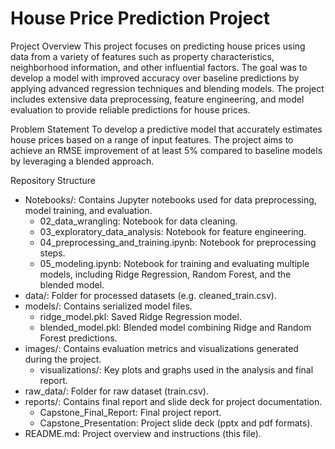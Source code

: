 # House Price Prediction Project
Project Overview
This project focuses on predicting house prices using data from a variety of features such as property characteristics, neighborhood information, and other influential factors. The goal was to develop a model with improved accuracy over baseline predictions by applying advanced regression techniques and blending models. The project includes extensive data preprocessing, feature engineering, and model evaluation to provide reliable predictions for house prices.

Problem Statement
To develop a predictive model that accurately estimates house prices based on a range of input features. The project aims to achieve an RMSE improvement of at least 5% compared to baseline models by leveraging a blended approach.

Repository Structure
- Notebooks/: Contains Jupyter notebooks used for data preprocessing, model training, and evaluation.
   - 02_data_wrangling: Notebook for data cleaning.
   - 03_exploratory_data_analysis: Notebook for feature engineering.
   - 04_preprocessing_and_training.ipynb: Notebook for preprocessing steps.
   - 05_modeling.ipynb: Notebook for training and evaluating multiple models, including Ridge Regression, Random Forest, and the blended model.
- data/: Folder for processed datasets (e.g. cleaned_train.csv).
- models/: Contains serialized model files.
   - ridge_model.pkl: Saved Ridge Regression model.
   - blended_model.pkl: Blended model combining Ridge and Random Forest predictions.
- images/: Contains evaluation metrics and visualizations generated during the project.
   - visualizations/: Key plots and graphs used in the analysis and final report.
- raw_data/: Folder for raw dataset (train.csv).
- reports/: Contains final report and slide deck for project documentation.
   - Capstone_Final_Report: Final project report.
   - Capstone_Presentation: Project slide deck (pptx and pdf formats).
- README.md: Project overview and instructions (this file).
